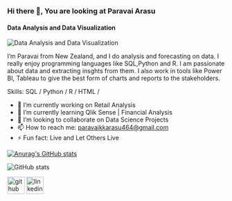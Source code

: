 ### Hi there 👋, You are looking at Paravai Arasu
#### Data Analysis and Data Visualization
![Data Analysis and Data Visualization](https://content.techgig.com/thumb/msid-74489372,width-860,resizemode-4/5-Reasons-why-hackathons-are-ideal-to-hire-data-scientists.jpg?60122)

I’m Paravai from New Zealand, and I do analysis and forecasting on data. I really enjoy programming languages like SQL,Python and R. I am passionate about data 
and extracting insghts from them. I also work in tools like Power BI, Tableau to give the best form of charts and reports to the stakeholders.

Skills: SQL / Python / R / HTML /

- 🔭 I’m currently working on Retail Analysis 
- 🌱 I’m currently learning Qlik Sense | Financial Analysis
-  👯 I’m looking to collaborate on Data Science Projects 
- 📫 How to reach me: paravaikkarasu464@gmail.com 
- ⚡ Fun fact: Live and Let Others Live 

[![Anurag's GitHub stats](https://github-readme-stats.vercel.app/api?username=Arasu464)](https://github.com/anuraghazra/github-readme-stats)

![GitHub stats](https://github-readme-stats.vercel.app/api?username=Arasu464&show_icons=true)  


[<img src='https://cdn.jsdelivr.net/npm/simple-icons@3.0.1/icons/github.svg' alt='github' height='40'>](https://github.com/Arasu464)  [<img src='https://cdn.jsdelivr.net/npm/simple-icons@3.0.1/icons/linkedin.svg' alt='linkedin' height='40'>](https://www.linkedin.com/in/linkedin.com/in/paravaiarasu/)  

